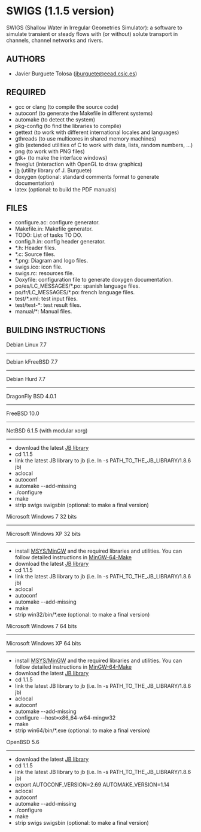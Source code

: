 SWIGS (1.1.5 version)
====================

SWIGS (Shallow Water in Irregular Geometries Simulator): a software to simulate
transient or steady flows with (or without) solute transport in channels,
channel networks and rivers.

AUTHORS
-------

* Javier Burguete Tolosa (jburguete@eead.csic.es)

REQUIRED
--------

* gcc or clang (to compile the source code)
* autoconf (to generate the Makefile in different systems)
* automake (to detect the system)
* pkg-config (to find the libraries to compile)
* gettext (to work with different international locales and languages)
* gthreads (to use multicores in shared memory machines)
* glib (extended utilities of C to work with data, lists, random numbers, ...)
* png (to work with PNG files)
* gtk+ (to make the interface windows)
* freeglut (interaction with OpenGL to draw graphics)
* [jb](https://github.com/jburguete/jb.git) (utility library of J. Burguete)
* doxygen (optional: standard comments format to generate documentation)
* latex (optional: to build the PDF manuals)

FILES
-----

* configure.ac: configure generator.
* Makefile.in: Makefile generator.
* TODO: List of tasks TO DO.
* config.h.in: config header generator.
* *.h: Header files.
* *.c: Source files.
* *.png: Diagram and logo files.
* swigs.ico: icon file.
* swigs.rc: resources file.
* Doxyfile: configuration file to generate doxygen documentation.
* po/es/LC_MESSAGES/*.po: spanish language files.
* po/fr/LC_MESSAGES/*.po: french language files.
* test/*.xml: test input files.
* test/test-*: test result files.
* manual/*: Manual files.

BUILDING INSTRUCTIONS
---------------------

Debian Linux 7.7
________________
Debian kFreeBSD 7.7
___________________
Debian Hurd 7.7
_______________
DragonFly BSD 4.0.1
___________________
FreeBSD 10.0
____________
NetBSD 6.1.5 (with modular xorg)
________________________________

* download the latest [JB library](https://github.com/jburguete/jb)
* cd 1.1.5
* link the latest JB library to jb (i.e. ln -s PATH_TO_THE_JB_LIBRARY/1.8.6 jb)
* aclocal
* autoconf
* automake --add-missing
* ./configure
* make
* strip swigs swigsbin (optional: to make a final version)

Microsoft Windows 7 32 bits
___________________________
Microsoft Windows XP 32 bits
____________________________

* install [MSYS/MinGW](http://www.mingw.org) and the required libraries and
utilities. You can follow detailed instructions in
[MinGW-64-Make](https://github.com/jburguete/MinGW-64-Make)
* download the latest [JB library](https://github.com/jburguete/jb)
* cd 1.1.5
* link the latest JB library to jb (i.e. ln -s PATH_TO_THE_JB_LIBRARY/1.8.6 jb)
* aclocal
* autoconf
* automake --add-missing
* make
* strip win32/bin/*.exe (optional: to make a final version)

Microsoft Windows 7 64 bits
___________________________
Microsoft Windows XP 64 bits
____________________________

* install [MSYS/MinGW](http://www.mingw.org) and the required libraries and
utilities. You can follow detailed instructions in
[MinGW-64-Make](https://github.com/jburguete/MinGW-64-Make)
* download the latest [JB library](https://github.com/jburguete/jb)
* cd 1.1.5
* link the latest JB library to jb (i.e. ln -s PATH_TO_THE_JB_LIBRARY/1.8.6 jb)
* aclocal
* autoconf
* automake --add-missing
* configure --host=x86_64-w64-mingw32
* make
* strip win64/bin/*.exe (optional: to make a final version)

OpenBSD 5.6
___________

* download the latest [JB library](https://github.com/jburguete/jb)
* cd 1.1.5
* link the latest JB library to jb (i.e. ln -s PATH_TO_THE_JB_LIBRARY/1.8.6 jb)
* export AUTOCONF_VERSION=2.69 AUTOMAKE_VERSION=1.14
* aclocal
* autoconf
* automake --add-missing
* ./configure
* make
* strip swigs swigsbin (optional: to make a final version)
